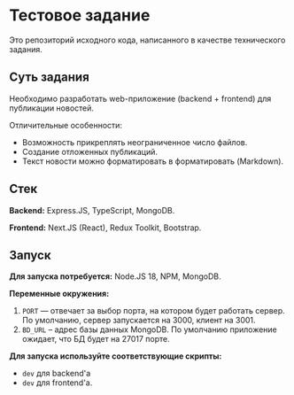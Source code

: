 # Тестовое задание

Это репозиторий исходного кода, написанного в качестве технического задания.

## Суть задания

Необходимо разработать web-приложение (backend + frontend) для публикации новостей.

Отличительные особенности:

- Возможность прикреплять неограниченное число файлов.
- Создание отложенных публикаций.
- Текст новости можно форматировать в форматировать (Markdown).

## Стек

**Backend:** Express.JS, TypeScript, MongoDB.

**Frontend:** Next.JS (React), Redux Toolkit, Bootstrap.

## Запуск

**Для запуска потребуется:** Node.JS 18, NPM, MongoDB.

**Переменные окружения:**

1. `PORT` — отвечает за выбор порта, на котором будет работать сервер. По умолчанию, сервер запускается на 3000, клиент на 3001.
2. `BD_URL` – адрес базы данных MongoDB. По умолчанию приложение ожидает, что БД будет на 27017 порте.

**Для запуска используйте соответствующие скрипты:**

- `dev` для backend'а
- `dev` для frontend'а.
